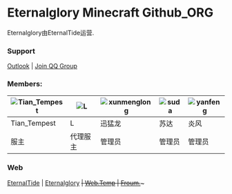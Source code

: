 # Eternalglory Minecraft Github_ORG
Eternalglory由EternalTide运营.
### Support
[Outlook](mailto:EternalTide2019@outlook.com) | [Join QQ Group](http://jq.qq.com/?_wv=1027&k=)
### Members:
| ![Tian_Tempest](http://q.qlogo.cn/g?b=qq&nk=1044955998&s=100) | ![L](http://q.qlogo.cn/g?b=qq&nk=1935786227&s=100) | ![xunmenglong](http://q.qlogo.cn/g?b=qq&nk=13520911750&s=100) | ![suda](http://q.qlogo.cn/g?b=qq&nk=3119165863&s=100) | ![yanfeng](http://q.qlogo.cn/g?b=qq&nk=292397643&s=100) |
|---------------------------------------------------------------|----------------------------------------------------|---------------------------------------------------------------|-------------------------------------------------------|---------------------------------------------------------|
| Tian_Tempest                                                  | L                                                  | 迅猛龙                                                           | 苏达                                                    | 炎风                                                      |
| 服主                                                            | 代理服主                                               | 管理员                                                           | 管理员                                                   | 管理员                                                     |
### Web
[EternalTide](https://etstudios.cn) | [Eternalglory](https://etntl.top) ~~| [Web.Temp](/) | [Froum.](https://froum.etstudios.cn)~~~
